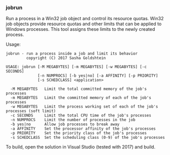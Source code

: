 ### jobrun

Run a process in a Win32 job object and control its resource quotas. Win32 job objects provide resource quotas and other limits that can be applied to Windows processes. This tool assigns these limits to the newly created process.

Usage:

```
jobrun - run a process inside a job and limit its behavior
         copyright (C) 2017 Sasha Goldshtein

USAGE: jobrun [-M MEGABYTES] [-m MEGABYTES] [-w MEGABYTES] [-c SECONDS]
              [-n NUMPROCS] [-b yes|no] [-a AFFINITY] [-p PRIORITY]
              [-s SCHEDCLASS] <application>

  -M MEGABYTES   Limit the total committed memory of the job's processes
  -m MEGABYTES   Limit the committed memory of each of the job's processes
  -w MEGABYTES   Limit the process working set of each of the job's processes (soft limit)
  -c SECONDS     Limit the total CPU time of the job's processes
  -n NUMPROCS    Limit the number of processes in the job
  -b yes|no      Allow job processes to break away
  -a AFFINITY    Set the processor affinity of the job's processes
  -p PRIORITY    Set the priority class of the job's processes
  -s SCHEDCLASS  Set the scheduling class (0-9) of the job's processes
```

To build, open the solution in Visual Studio (tested with 2017) and build.